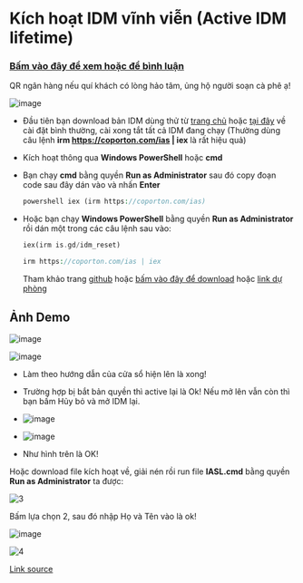 # Kích hoạt IDM vĩnh viễn (Active IDM lifetime)
### [Bấm vào đây để xem hoặc để bình luận](https://bsngchithanh.blogspot.com/2025/03/kich-hoat-idm-vinh-vien-active-idm.html)

QR ngân hàng nếu quí khách có lòng hảo tâm, ủng hộ người soạn cà phê ạ!

![image](https://github.com/user-attachments/assets/5eb77be1-b312-4d0c-a5c0-ebc451629ac2)

- Đầu tiên bạn download bản IDM dùng thử từ [trang chủ](https://www.internetdownloadmanager.com) hoặc [tại đây](https://raw.githubusercontent.com/bschithanh/nguon/main/idman642build27.exe) về cài đặt bình thường, cài xong tắt tất cả IDM đang chạy (Thường dùng câu lệnh **irm https://coporton.com/ias | iex** là rất hiệu quả)
- Kích hoạt thông qua **Windows PowerShell** hoặc **cmd**
- Bạn chạy **cmd** bằng quyền **Run as Administrator** sau đó copy đoạn code sau đây dán vào và nhấn **Enter**
  
  ```php
  powershell iex (irm https://coporton.com/ias)
  ```

- Hoặc bạn chạy **Windows PowerShell** bằng quyền **Run as Administrator** rồi dán một trong các câu lệnh sau vào:

  ```php
  iex(irm is.gd/idm_reset)
  ```

  ```php
  irm https://coporton.com/ias | iex
  ```

  Tham khảo trang [github](https://github.com/Coporton/IDM-Activation-Script) hoặc [bấm vào đây để download](https://raw.githubusercontent.com/bschithanh/nguon/main/IDM-Activation-Script-main.zip) hoặc [link dự phòng](https://raw.githubusercontent.com/Coporton/IDM-Activation-Script/main/IASL.cmd)

## Ảnh Demo

  ![image](https://github.com/user-attachments/assets/f1210d0a-4b8c-4bb2-a37a-80241ba65ed0)

  ![image](https://github.com/user-attachments/assets/36fc5e4e-3e1a-483b-a5ad-5cf58357cef8)

- Làm theo hướng dẫn của cửa sổ hiện lên là xong!
- Trường hợp bị bắt bản quyền thì active lại là Ok! Nếu mở lên vẫn còn thì bạn bấm Hủy bỏ và mở IDM lại.

- ![image](https://github.com/user-attachments/assets/488792df-22de-485c-a964-660c45df3867)
- ![image](https://github.com/user-attachments/assets/f74dfc13-1df3-4e2e-ad3f-54dd546938cb)
- Như hình trên là OK!

Hoặc download file kích hoạt về, giải nén rồi run file **IASL.cmd** bằng quyền **Run as Administrator** ta được:

  ![3](https://github.com/user-attachments/assets/420722ff-69c5-43a6-a8cd-6928cbbe89db)
  
Bấm lựa chọn 2, sau đó nhập Họ và Tên vào là ok!

  ![image](https://github.com/user-attachments/assets/bd43d54f-62d1-4737-827c-83b0d4688e5c)
  
  ![4](https://github.com/user-attachments/assets/a1937bda-eb55-46e5-8c2b-b794e813a47f)

[Link source](https://docs.google.com/spreadsheets/d/e/2PACX-1vTId_2VGY1MeQdeH6OU6Oja27zMe91mHmYUl6aVWsyKlcFBuLwvr2M-9uaBRWDUqxPAi5xE-pqief4d/pubhtml#)
